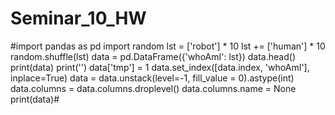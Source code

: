 # Seminar_10_HW
<!-- Мало что понял, но надеюсь что сделал правильно ) -->


#import pandas as pd
import random
lst = ['robot'] * 10
lst += ['human'] * 10
random.shuffle(lst)
data = pd.DataFrame({'whoAmI': lst})
data.head()
print(data)
print('')
data['tmp'] = 1
data.set_index([data.index, 'whoAmI'], inplace=True)
data = data.unstack(level=-1, fill_value = 0).astype(int)
data.columns = data.columns.droplevel()
data.columns.name = None
print(data)#
